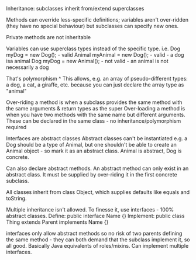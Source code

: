 Inheritance: subclasses inherit from/extend superclasses

Methods can override less-specific definitions; variables aren't over-ridden (they have no special behaviour) but subclasses can specify new ones.

Private methods are not inheritable

Variables can use superclass types instead of the specific type.
i.e.
Dog myDog = new Dog();        - valid
Animal myAnimal = new Dog();  - valid - a dog isa animal
Dog myDog = new Animal();     - not valid - an animal is not necessarily a dog

That's polymorphism ^
This allows, e.g. an array of pseudo-different types: a dog, a cat, a giraffe, etc. because you can just declare the array type as "animal"

Over-riding a method is when a subclass provides the same method with the same arguments & return types as the super
Over-loading a method is when you have two methods with the same name but different arguments. These can be declared in the same class - no inheritance/polymorphism required

Interfaces are abstract classes
Abstract classes can't be instantiated
e.g. a Dog should be a type of Animal, but one shouldn't be able to create an Animal object - so mark it as an abstract class. Animal is abstract, Dog is concrete.

Can also declare abstract methods. An abstract method can only exist in an abstract class. It must be supplied by over-riding it in the first concrete subclass.

All classes inherit from class Object, which supplies defaults like equals and toString.

Multiple inheritance isn't allowed. To finesse it, use interfaces - 100% abstract classes.
Define: public interface Name {}
Implement: public class Thing extends Parent implements Name {}

interfaces only allow abstract methods so no risk of two parents defining the same method - they can both demand that the subclass implement it, so all good. Basically Java equivalents of roles/mixins. Can implement multiple interfaces.
